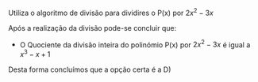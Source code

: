 Utiliza o algoritmo de divisão para dividires o P(x) por $2x^{2}-3x$

Após a realização da divisão pode-se concluir que: 

- O Quociente da divisão inteira do polinómio P(x) por $2x^{2}-3x$ é igual a $x^{3} -x+1$

Desta forma concluímos que a opção certa é a D)
